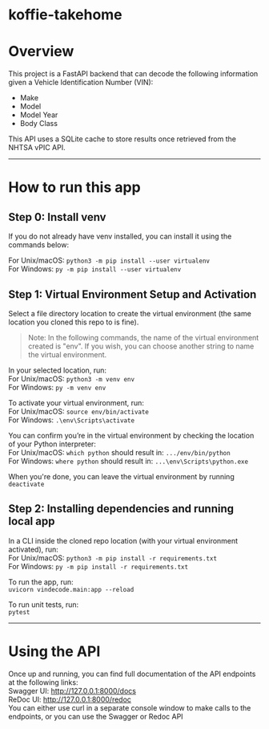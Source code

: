 # koffie-takehome

# Overview

This project is a FastAPI backend that can decode the following information given a Vehicle Identification Number (VIN):
- Make
- Model
- Model Year
- Body Class

This API uses a SQLite cache to store results once retrieved from the NHTSA vPIC API.

---

# How to run this app
## Step 0: Install venv
If you do not already have venv installed, you can install it using the commands below:

For Unix/macOS: `python3 -m pip install --user virtualenv`<br>
For Windows: `py -m pip install --user virtualenv`<br>

## Step 1: Virtual Environment Setup and Activation
Select a file directory location to create the virtual environment (the same location you cloned this repo to is fine).

> Note: In the following commands, the name of the virtual environment created is "env". If you wish, you can choose another string to name the virtual environment.

In your selected location, run:<br>
For Unix/macOS: `python3 -m venv env`<br>
For Windows: `py -m venv env`<br>

To activate your virtual environment, run:<br>
For Unix/macOS: `source env/bin/activate`<br>
For Windows: `.\env\Scripts\activate`<br>

You can confirm you’re in the virtual environment by checking the location of your Python interpreter:<br>
For Unix/macOS: `which python` should result in: `.../env/bin/python`<br>
For Windows: `where python` should result in: `...\env\Scripts\python.exe`<br>

When you're done, you can leave the virtual environment by running `deactivate`

## Step 2: Installing dependencies and running local app
In a CLI inside the cloned repo location (with your virtual environment activated), run:<br>
For Unix/macOS: `python3 -m pip install -r requirements.txt`<br>
For Windows: `py -m pip install -r requirements.txt`<br>

To run the app, run:<br>
`uvicorn vindecode.main:app --reload`

To run unit tests, run:<br>
`pytest`

---

# Using the API
Once up and running, you can find full documentation of the API endpoints at the following links:<br>
Swagger UI: http://127.0.0.1:8000/docs <br>
ReDoc UI: http://127.0.0.1:8000/redoc <br>
You can either use curl in a separate console window to make calls to the endpoints, or you can use the Swagger or Redoc API